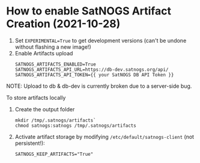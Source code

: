 # How to enable SatNOGS Artifact Creation (2021-10-28)

1. Set `EXPERIMENTAL=True` to get development versions (can't be undone without flashing a new image!)
2. Enable Artifacts upload
   ```
   SATNOGS_ARTIFACTS_ENABLED=True
   SATNOGS_ARTIFACTS_API_URL=https://db-dev.satnogs.org/api/
   SATNOGS_ARTIFACTS_API_TOKEN={{ your SatNOGS DB API Token }}
   ```

NOTE: Upload to db & db-dev is currently broken due to a server-side bug.

To store artifacts locally
1. Create the output folder
   ```
   mkdir /tmp/.satnogs/artifacts`
   chmod satnogs:satnogs /tmp/.satnogs/artifacts
   ```
2. Activate artifact storage by modifying `/etc/default/satnogs-client` (not persistent!):
   ```
   SATNOGS_KEEP_ARTIFACTS="True"
   ```
